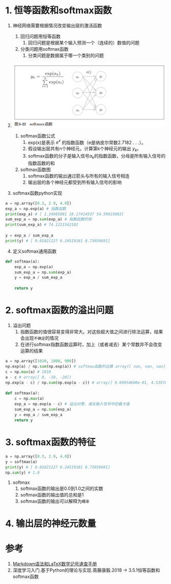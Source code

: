 
# 1. 恒等函数和softmax函数

1. 神经网络需要根据情况改变输出层的激活函数
    1. 回归问题用恒等函数
        1. 回归问题是根据某个输入预测一个（连续的）数值的问题
    2. 分类问题用softmax函数
        1. 分类问题是数据属于哪一个类别的问题

2. ![图3.22softmax函数.png](图3.22softmax函数.png)
    1. softmax函数公式
        1. exp(x)是表示 $e^{x}$ 的指数函数（e是纳皮尔常数2.7182 . . .）。
        2. 假设输出层共有n个神经元，计算第k个神经元的输出 $y_{k}$。
        3. softmax函数的分子是输入信号$a_k$的指数函数，分母是所有输入信号的指数函数的和
    2. softmax函数图
        1. softmax函数的输出通过箭头与所有的输入信号相连
        2. 输出层的各个神经元都受到所有输入信号的影响

3. softmax函数python实现

```py
a = np.array([0.3, 2.9, 4.0])
exp_a = np.exp(a) # 指数函数
print(exp_a) # [ 1.34985881 18.17414537 54.59815003]
sum_exp_a = np.sum(exp_a) # 指数函数的和
print(sum_exp_a) # 74.1221542102

y = exp_a / sum_exp_a
print(y) # [ 0.01821127 0.24519181 0.73659691]
```

4. 定义softmax通用函数

```py
def softmax(a):
    exp_a = np.exp(a)
    sum_exp_a = np.sum(exp_a)
    y = exp_a / sum_exp_a
    
    return y
```

# 2. softmax函数的溢出问题

1. 溢出问题
    1. 指数函数的值很容易变得非常大。对这些超大值之间进行除法运算，结果会出现`不确定`的情况
    2. 在进行softmax指数函数运算时，加上（或者减去）某个常数并不会改变运算的结果

```py
a = np.array([1010, 1000, 990])
np.exp(a) / np.sum(np.exp(a)) # softmax函数的运算 array([ nan, nan, nan]) # 没有被正确计算
c = np.max(a) # 1010
a - c # array([ 0, -10, -20])
np.exp(a - c) / np.sum(np.exp(a - c)) # array([ 9.99954600e-01, 4.53978686e-05, 2.06106005e-09])

def softmax(a):
    c = np.max(a) 
    exp_a = np.exp(a - c) # 溢出对策，减去输入信号中的最大值
    sum_exp_a = np.sum(exp_a)
    y = exp_a / sum_exp_a
    return y
```

# 3. softmax函数的特征

```py
a = np.array([0.3, 2.9, 4.0])
y = softmax(a)
print(y) # [ 0.01821127 0.24519181 0.73659691]
np.sum(y) # 1.0
```

1. softmax
    1. softmax函数的输出是0.0到1.0之间的实数
    2. softmax函数的输出值的总和是1
    3. softmax函数的输出可以解释为`概率`

# 4. 输出层的神经元数量

# 参考

1. [Markdown语法和LaTeX数学记号速查手册 ](http://www.domuse.com/markdown-and-latex-equation-handbook.html)
2. 深度学习入门.基于Python的理论与实现.斋藤康毅.2018 -> 3.5.1恒等函数和softmax函数